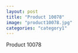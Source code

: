 ```yaml
---
layout: post
title: "Product 10078"
image: "product10078.jpg"
categories: "category1"
---
```

Product 10078

